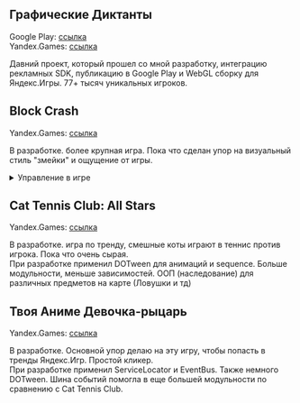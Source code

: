 ## Графические Диктанты
Google Play: [ссылка](https://play.google.com/store/apps/details?id=com.Pixoins.GraphicDictation&hl=ru&gl=US)\
Yandex.Games: [ссылка](https://yandex.ru/games/app/262912?draft=true&lang=ru)

Давний проект, который прошел со мной разработку, интеграцию рекламных SDK, публикацию в Google Play и WebGL сборку для Яндекс.Игры. 77+ тысяч уникальных игроков.

## Block Crash
Yandex.Games: [ссылка](https://yandex.ru/games/app/269775?draft=true&lang=ru=100x20)

В разработке. более крупная игра. Пока что сделан упор на визуальный стиль "змейки" и ощущение от игры.

<details>
  <summary>Управление в игре</summary>
  
Зажать чтобы двигать змейкой.\
Дебаг кнопки:
* 1 - Добавить 50 очков во время игры
* 2 - Добавить 1000 монет
* 3 - Добавить 1 единицы здоровья
* 4 - Отнять 1 единицы здоровья
* 5 - Отнять 3 единицы здоровья
  
</details>

## Cat Tennis Club: All Stars
Yandex.Games: [ссылка](https://yandex.ru/games/app/269896?draft=true&lang=ru)

В разработке. игра по тренду, смешные коты играют в теннис против игрока. Пока что очень сырая.\
При разработке применил DOTween для анимаций и sequence. Больше модульности, меньше зависимостей. ООП (наследование) для различных предметов на карте (Ловушки и тд)

## Твоя Аниме Девочка-рыцарь
Yandex.Games: [ссылка](https://yandex.ru/games/app/262913?draft=true&lang=ru)

В разработке. Основной упор делаю на эту игру, чтобы попасть в тренды Яндекс.Игр. Простой кликер.\
При разработке применил ServiceLocator и EventBus. Также немного DOTween. Шина событий помогла в еще большей модульности по сравнению с Cat Tennis Club.
